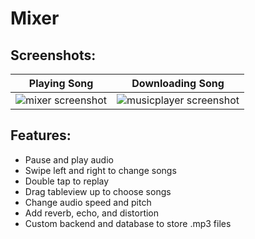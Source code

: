 # Mixer

## Screenshots:
Playing Song                  |  Downloading Song
:----------------------------:|:-------------------------:
![mixer screenshot](/images/screenshot2.jpg)  |  ![musicplayer screenshot](/images/screenshot3.jpg)

## Features:
- Pause and play audio
- Swipe left and right to change songs
- Double tap to replay
- Drag tableview up to choose songs
- Change audio speed and pitch
- Add reverb, echo, and distortion
- Custom backend and database to store .mp3 files
